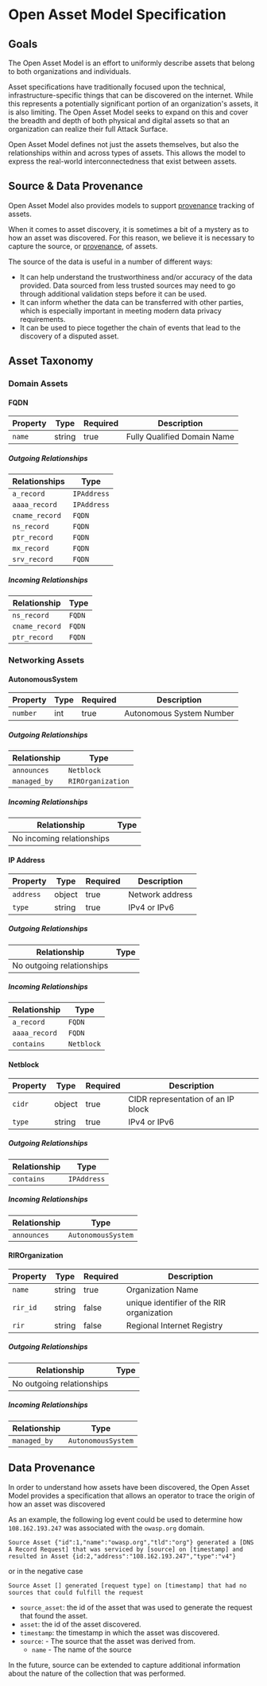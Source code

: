 # Open Asset Model Specification

## Goals

The Open Asset Model is an effort to uniformly describe assets
that belong to both organizations and individuals.

Asset specifications have traditionally focused upon the technical,
infrastructure-specific things that can be discovered on the internet.
While this represents a potentially significant portion of an organization's
assets, it is also limiting. The Open Asset Model seeks to expand on
this and cover the breadth and depth of both physical and digital assets
so that an organization can realize their full Attack Surface.

Open Asset Model defines not just the assets themselves, but also the
relationships within and across types of assets. This allows the model
to express the real-world interconnectedness that exist between assets.

## Source & Data Provenance

Open Asset Model also provides models to support [provenance][w3c-provenance]
tracking of assets.

When it comes to asset discovery, it is sometimes a bit of a mystery as to
how an asset was discovered. For this reason, we believe it is necessary to
capture the source, or [provenance](#data-provenance), of assets.

The source of the data is useful in a number of different ways:

* It can help understand the trustworthiness and/or accuracy of the data provided.
  Data sourced from less trusted sources may need to go through additional
  validation steps before it can be used.
* It can inform whether the data can be transferred with other parties,
  which is especially important in meeting modern data privacy requirements.
* It can be used to piece together the chain of events that lead to the discovery of
  a disputed asset.

## Asset Taxonomy

### Domain Assets

#### FQDN

| Property | Type | Required | Description |
| -------- | ---- | -------- | ----------- |
| `name` | string | true | Fully Qualified Domain Name |

##### Outgoing Relationships

| Relationships | Type |
| -------- | ---- |
| `a_record` | `IPAddress` |
| `aaaa_record` | `IPAddress` |
| `cname_record` | `FQDN` |
| `ns_record` | `FQDN` |
| `ptr_record` | `FQDN` |
| `mx_record` | `FQDN` |
| `srv_record` | `FQDN` |

##### Incoming Relationships

| Relationship | Type |
| ------------ | ---- |
| `ns_record` | `FQDN` |
| `cname_record` | `FQDN` |
| `ptr_record` | `FQDN` |

### Networking Assets

#### AutonomousSystem

| Property | Type | Required | Description |
| -------- | ---- | -------- | ----------- |
| `number` | int | true | Autonomous System Number |

##### Outgoing Relationships

| Relationship | Type |
| ------------ | ---- |
| `announces` | `Netblock` |
| `managed_by` | `RIROrganization` |

##### Incoming Relationships

| Relationship | Type |
| ------------ | ---- |
| No incoming relationships | |

#### IP Address

| Property | Type | Required | Description |
| -------- | ---- | -------- | ----------- |
| `address` | object | true | Network address |
| `type` | string | true | IPv4 or IPv6 |

##### Outgoing Relationships

| Relationship | Type |
| ------------ | ---- |
| No outgoing relationships | |

##### Incoming Relationships

| Relationship | Type |
| ------------ | ---- |
| `a_record` | `FQDN` |
| `aaaa_record` | `FQDN` |
| `contains` | `Netblock` |

#### Netblock

| Property | Type | Required | Description |
| -------- | ---- | -------- | ----------- |
| `cidr` | object | true | CIDR representation of an  IP block |
| `type` | string | true | IPv4 or IPv6 |

##### Outgoing Relationships

| Relationship | Type |
| ------------ | ---- |
| `contains` | `IPAddress` |

##### Incoming Relationships

| Relationship | Type |
| ------------ | ---- |
| `announces` | `AutonomousSystem` |

#### RIROrganization

| Property | Type | Required | Description |
| -------- | ---- | -------- | ----------- |
| `name` | string | true | Organization Name |
| `rir_id` | string | false | unique identifier of the RIR organization |
| `rir` | string | false | Regional Internet Registry |

##### Outgoing Relationships

| Relationship | Type |
| ------------ | ---- |
| No outgoing relationships |

##### Incoming Relationships

| Relationship | Type |
| ------------ | ---- |
| `managed_by` | `AutonomousSystem` |

## Data Provenance

In order to understand how assets have been discovered,
the Open Asset Model provides a specification that allows
an operator to trace the origin of how an asset was discovered

As an example, the following log event could be used to determine how `108.162.193.247`
was associated with the `owasp.org` domain.

```text
Source Asset {"id":1,"name":"owasp.org","tld":"org"} generated a [DNS A Record Request] that was serviced by [source] on [timestamp] and resulted in Asset {id:2,"address":"108.162.193.247","type":"v4"}
```

or in the negative case

```text
Source Asset [] generated [request type] on [timestamp] that had no sources that could fulfill the request
```

* `source_asset`: the id of the asset that was used to generate the
  request that found the asset.
* `asset`: the id of the asset discovered.
* `timestamp`: the timestamp in which the asset was discovered.
* `source`: - The source that the asset was derived from.
  * `name` - The name of the source

In the future, source can be extended to capture additional information
about the nature of the collection that was performed.

[w3c-provenance]:https://www.w3.org/2005/Incubator/prov/wiki/What_Is_Provenance]
